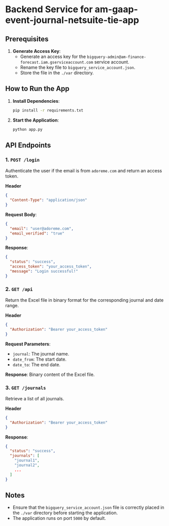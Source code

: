 # Backend Service for am-gaap-event-journal-netsuite-tie-app

## Prerequisites

1. **Generate Access Key**:
   - Generate an access key for the `bigquery-admin@am-finance-forecast.iam.gserviceaccount.com` service account.
   - Rename the key file to `bigquery_service_account.json`.
   - Store the file in the `./var` directory.

## How to Run the App

1. **Install Dependencies**:

   ```bash
   pip install -r requirements.txt
   ```

2. **Start the Application**:
   ```bash
   python app.py
   ```

## API Endpoints

### 1. `POST /login`

Authenticate the user if the email is from `adoreme.com` and return an access token.

**Header**

```json
{
  "Content-Type": "application/json"
}
```

**Request Body**:

```json
{
  "email": "user@adoreme.com",
  "email_verified": "true"
}
```

**Response**:

```json
{
  "status": "success",
  "access_token": "your_access_token",
  "message": "Login successful!"
}
```

### 2. `GET /api`

Return the Excel file in binary format for the corresponding journal and date range.

**Header**

```json
{
  "Authorization": "Bearer your_access_token"
}
```

**Request Parameters**:

- `journal`: The journal name.
- `date_from`: The start date.
- `date_to`: The end date.

**Response**:
Binary content of the Excel file.

### 3. `GET /journals`

Retrieve a list of all journals.

**Header**

```json
{
  "Authorization": "Bearer your_access_token"
}
```

**Response**:

```json
{
  "status": "success",
  "journals": [
    "journal1",
    "journal2",
    ...
  ]
}
```

## Notes

- Ensure that the `bigquery_service_account.json` file is correctly placed in the `./var` directory before starting the application.
- The application runs on port `5000` by default.
